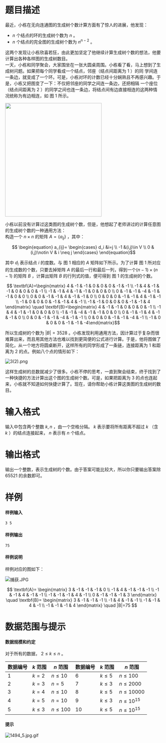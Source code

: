 
# 题目描述

最近，小栋在无向连通图的生成树个数计算方面有了惊人的进展，他发现：

 - $n$ 个结点的环的生成树个数为 $n$ 。
 - $n$ 个结点的完全图的生成树个数为 $n^{n-2}$ 。

这两个发现让小栋欣喜若狂，由此更加坚定了他继续计算生成树个数的想法，他要计算出各种各样图的生成树数目。     
一天，小栋和同学聚会，大家围坐在一张大圆桌周围。小栋看了看，马上想到了生成树问题。如果把每个同学看成一个结点，邻座（结点间距离为 $1$ ）的同
学间连一条边，就变成了一个环。可是，小栋对环的计数已经十分娴熟且不再感兴趣。于是，小栋又把图变了一下：不仅把邻座的同学之间连一条边，还把相隔
一个座位（结点间距离为 $2$ ）的同学之间也连一条边，将结点间有边直接相连的这两种情况统称为有边相连，如 图 1 所示。

<img width="312" height="367" alt="" src="http://www.lydsy.com/JudgeOnline/upload/201602/1(1).png">

小栋以前没有计算过这类图的生成树个数，但是，他想起了老师讲过的计算任意图的生成树个数的一种通用方法：    
构造一个 $n \times n$ 的矩阵 $A=\{a_{ij}\}$ ，其中：

$$ \begin{equation} a_{ij}= \begin{cases} d_i &i=j \\ -1 &(i,j)\in V \\ 0 &(i,j)\notin V & i \neq j \end{cases} \end{equation}$$ 

其中 $d_i$ 表示结点 $i$ 的度数。与 图 1 相应的 $A$ 矩阵如下所示。为了计算 图 1 所对应的生成数的个数，只要去掉矩阵 $A$ 的最后一行和最后一列，得到一个$(n-1) \times (n-1)$ 的矩阵 $B$ ，计算出矩阵 $B$ 的行列式的值，便可得到 图 1 的生成树的个数。

$$ \textbf{A}=\begin{matrix} 4 & -1 & -1 & 0 & 0 & 0 & -1 & -1 \\ -1 & 4 & -1 & -1 & 0 & 0 & 0 & -1 \\ -1 & -1 & 4 & -1 & -1 & 0 & 0 & 0 \\ 0 & -1 & -1 & -4 & -1 & -1 & 0 & 0 \\ 0 & 0 & -1 & -1 & 4 & -1 & -1 & 0 \\ 0 & 0 & 0 & -1 & -1 & 4 & -1 & -1 \\ -1 & 0 & 0 & 0 & -1 & -1 & 4 & -1 \\ -1 & -1 & 0 & 0 & 0 & -1 & -1 & 4 \end{matrix} \quad \textbf{B}=\begin{matrix} 4 & -1 & -1 & 0 & 0 & 0 & -1 \\ -1 & 4 & -1 & -1 & 0 & 0 & 0 \\ -1 & -1 & -4 & -1 & -1 & 0 & 0 \\ 0 & -1 & -1 & 4 & -1 & -1 & 0 \\ 0 & 0 & -1 & -1 & -4 & -1 & -1 \\ 0 & 0 & 0 & -1 & -1 & -4 & -1 \\ -1 & 0 & 0 & 0 & -1 & -1 & -4\end{matrix}$$ 

所以生成树的个数为 $|B|=3528$ 。小栋发现利用通用方法，因计算过于复杂而很难算出来，而且用其他方法也难以找到更简便的公式进行计算。于是，他将图做了简化，从一个地方将圆桌断开，这样所有的同学形成了一条链，连接距离为 $1$ 和距离为 $2$ 的点。例如八个点的情形如下：

![3(2).png](https://i.loli.net/2018/02/12/5a814c7f75f3e.png)

这样生成树的总数就减少了很多。小栋不停的思考，一直到聚会结束，终于找到了一种快捷的方法计算出这个图的生成树个数。可是，如果把距离为 $3$ 的点也连起来，小栋就不知道如何快捷计算了。现在，请你帮助小栋计算这类图的生成树的数目。

# 输入格式

输入中包含两个整数 $k , n$ ，由一个空格分隔。 $k$ 表示要将所有距离不超过 $k$ （含 $k$ ）的结点连接起来， $n$ 表示有 $n$ 个结点。

# 输出格式

输出一个整数，表示生成树的个数。由于答案可能比较大，所以你只要输出答案除 $65521$ 的余数即可。

# 样例

#### 样例输入
```plain
3 5
```

#### 样例输出
```plain
75
```

#### 样例说明

样例对应的图如下：

![捕获.JPG](/source/loj/2356/img/aHR0cHM6Ly9pLmxvbGkubmV0LzIwMTgvMDIvMTIvNWE4MTRkOTI0N2M2My5qcGc=.jpg)

$$ \textbf{A}= \begin{matrix} 3 & -1 & -1 & -1 & 0 \\ -1 & 4 & -1 & -1 & -1 \\ -1 & -1 & 4 & -1 & -1 \\ -1 & -1 & -1 & 4 & -1 \\ 0 & -1 & -1 & -1 & 3 \end{matrix} \quad \textbf{B}= \begin{matrix} 3 & -1 & -1 & -1 \\ -1 & 4 & -1 & -1 \\ -1 & -1 & 4 & -1 \\ -1 & -1 & -1 & 4 \end{matrix} \quad |B|=75 $$

# 数据范围与提示

#### 数据规模和约定
对于所有的数据， $2 \le k \le n$ 。
<body><!-- BEGIN: Migrated markdown table -->

| 数据编号 | $k$ 范围 | $n$ 范围 | 数据编号 | $k$ 范围 | $n$ 范围 |
|-|-|-|-|-|-|
| 1 | $k=2$ | $n \le 10$ | 6 | $k\le 5$ | $n \le 100$ |
| 2 | $k=3$ | $n=5$ | 7 | $k\le 3$ | $n \le 2000$ |
| 3 | $k=4$ | $n \le 10$ | 8 | $k\le 5​$ | $n \le 10000$ |
| 4 | $k=5$ | $n=10$ | 9 | $k\le 3$ | $n \le 10^{15}$ |
| 5 | $k\le 3$ | $n \le 100$ | 10 | $k\le 5$ | $n \le 10^{15}$ |

<!-- Migrated from original HTML table:
<table>
<thead>
<tr><th>数据编号</th><th>$k$ 范围</th><th>$n$ 范围</th><th>数据编号</th><th>$k$ 范围</th><th>$n$ 范围</th></tr></thead>
<tbody><tr><td>1 </td><td>$k=2$ </td><td>$n \le 10$ </td><td>6 </td><td>$k\le 5$ </td><td>$n \le 100$ </td></tr><tr><td>2 </td><td>$k=3$ </td><td>$n=5$ </td><td>7</td><td>$k\le 3$ </td><td>$n \le 2000$ </td></tr><tr><td>3 </td><td>$k=4$ </td><td>$n \le 10$ </td><td>8 </td><td>$k\le 5​$ </td><td>$n \le 10000$ </td></tr><tr><td>4 </td><td>$k=5$ </td><td>$n=10$ </td><td>9</td><td>$k\le 3$ </td><td>$n \le 10^{15}$ </td></tr><tr><td>5</td><td>$k\le 3$ </td><td>$n \le 100$ </td><td>10</td><td>$k\le 5$ </td><td>$n \le 10^{15}$ </td></tr></tbody>
</table>
-->

<!-- END: Migrated markdown table -->
</body>

#### 提示

![1494_5.jpg.gif](/source/loj/2356/img/aHR0cHM6Ly9pLmxvbGkubmV0LzIwMTgvMDIvMTIvNWE4MTUwYzE0N2Y2NS5naWY=.gif)

